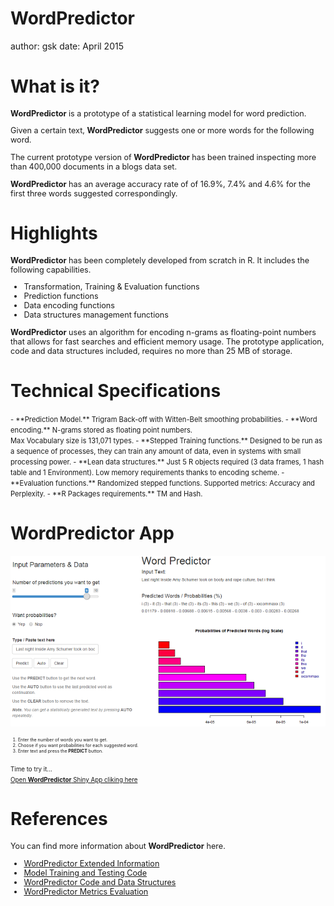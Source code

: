 WordPredictor
===
author: gsk
date: April 2015

What is it?
===
<small style="font-size: .9em">

**WordPredictor** is a prototype of a statistical learning model for word prediction. 

Given a certain text, **WordPredictor** suggests one or more words for the following word. 

The current prototype version of **WordPredictor** has been trained inspecting more than 400,000 documents in a blogs data set.

**WordPredictor** has an average accuracy rate of of 16.9%, 7.4% and 4.6% for the first three words suggested correspondingly.

</small>

Highlights
===================================
<small style="font-size: .9em">

**WordPredictor** has been completely developed from scratch in R. It includes the following capabilities.

* Transformation, Training & Evaluation functions
* Prediction functions
* Data encoding functions
* Data structures management functions

**WordPredictor** uses an algorithm for encoding n-grams as floating-point numbers that allows for fast searches and efficient memory usage. The prototype application, code and data structures included, requires no more than 25 MB of storage.

</small>

Technical Specifications
===================================
<small style="font-size: .8em">
- **Prediction Model.** Trigram Back-off with Witten-Belt smoothing probabilities.
- **Word encoding.** N-grams stored as floating point numbers.<br>Max Vocabulary size is 131,071 types.
- **Stepped Training functions.** Designed to be run as a sequence of processes, they can train any amount of data, even in systems with small processing power. 
- **Lean data structures.** Just 5 R objects required (3 data frames, 1 hash table and 1 Environment). Low memory requirements thanks to encoding scheme.
- **Evaluation functions.** Randomized stepped functions. Supported metrics: Accuracy and Perplexity.
- **R Packages requirements.** TM and Hash.
</small>

WordPredictor App
===
![WordPredictor Shinny App](./WPFigures/Screen4.PNG)
<small style="font-size: .5em">

1. Enter the number of words you want to get.
1. Choose if you want probabilities for each suggested word.
1. Enter text and press the **PREDICT** button.

</small><small style="font-size: .7em">
Time to try it...<br>
<a href="http://guye.shinyapps.io/WordPredictor" target="_blank">Open **WordPredictor** Shiny App cliking here</a>
</small>

References
===
<small style="font-size: .9em">

You can find more information about **WordPredictor** here.

- [WordPredictor Extended Information]()
- [Model Training and Testing Code](https://github.com/GuySK/Capstone)
- [WordPredictor Code and Data Structures](https://github.com/GuySK/CapstonePj-DataProduct)
- [WordPredictor Metrics Evaluation]()

</small>
